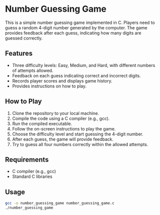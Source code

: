 # Number Guessing Game

This is a simple number guessing game implemented in C. Players need to guess a random 4-digit number generated by the computer. The game provides feedback after each guess, indicating how many digits are guessed correctly.

## Features

- Three difficulty levels: Easy, Medium, and Hard, with different numbers of attempts allowed.
- Feedback on each guess indicating correct and incorrect digits.
- Records player scores and displays game history.
- Provides instructions on how to play.

## How to Play

1. Clone the repository to your local machine.
2. Compile the code using a C compiler (e.g., gcc).
3. Run the compiled executable.
4. Follow the on-screen instructions to play the game.
5. Choose the difficulty level and start guessing the 4-digit number.
6. After each guess, the game will provide feedback.
7. Try to guess all four numbers correctly within the allowed attempts.

## Requirements

- C compiler (e.g., gcc)
- Standard C libraries

## Usage

```bash
gcc -o number_guessing_game number_guessing_game.c
./number_guessing_game

